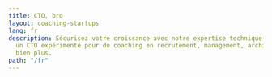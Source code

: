 ```yaml
---
title: CTO, bro
layout: coaching-startups
lang: fr
description: Sécurisez votre croissance avec notre expertise technique. Offrez vous
  un CTO expérimenté pour du coaching en recrutement, management, architecture et
  bien plus.
path: "/fr"
---
```


